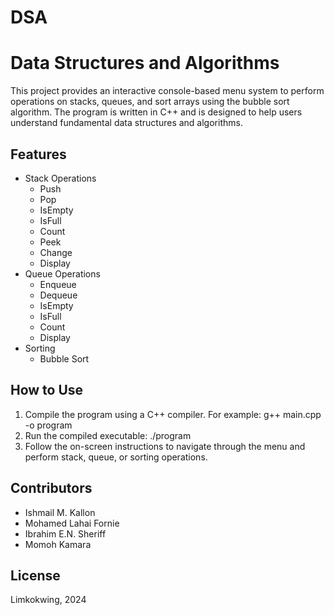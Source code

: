 # DSA
# Data Structures and Algorithms

This project provides an interactive console-based menu system to perform operations on stacks, queues, and sort arrays using the bubble sort algorithm. The program is written in C++ and is designed to help users understand fundamental data structures and algorithms.

## Features
- Stack Operations
  - Push
  - Pop
  - IsEmpty
  - IsFull
  - Count
  - Peek
  - Change
  - Display
- Queue Operations
  - Enqueue
  - Dequeue
  - IsEmpty
  - IsFull
  - Count
  - Display
- Sorting
  - Bubble Sort

## How to Use
1.  Compile the program using a C++ compiler. For example: g++ main.cpp -o program
2. Run the compiled executable: ./program
3. Follow the on-screen instructions to navigate through the menu and perform stack, queue, or sorting operations.
   
## Contributors
- Ishmail M. Kallon
- Mohamed Lahai Fornie
- Ibrahim E.N. Sheriff
- Momoh Kamara

## License
Limkokwing, 2024


